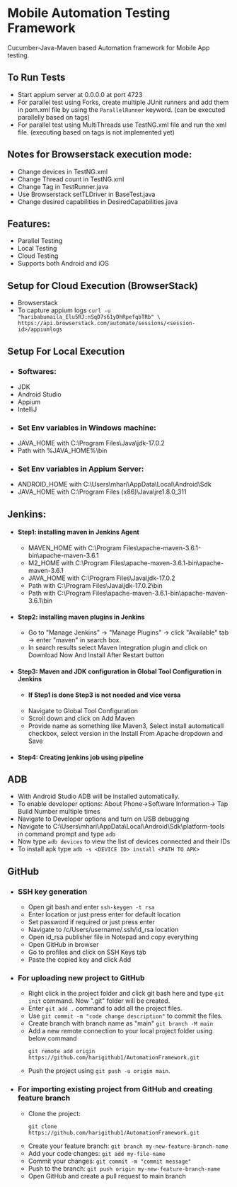 # Mobile Automation Testing Framework
Cucumber-Java-Maven based Automation framework for Mobile App testing.

## To Run Tests
- Start appium server at 0.0.0.0 at port 4723
- For parallel test using Forks, create multiple JUnit runners and add them in pom.xml file by using the ``ParallelRunner`` keyword. (can be executed parallelly based on tags)
- For parallel test using MultiThreads use TestNG.xml file and run the xml file. (executing based on tags is not implemented yet)

## Notes for Browserstack execution mode:
- Change devices in TestNG.xml
- Change Thread count in TestNG.xml
- Change Tag in TestRunner.java
- Use Browserstack setTLDriver in BaseTest.java
- Change desired capabilities in DesiredCapabilities.java

## Features:
- Parallel Testing
- Local Testing
- Cloud Testing
- Supports both Android and iOS
## Setup for Cloud Execution (BrowserStack)
- Browserstack
- To capture appium logs ``curl -u "haribabumaila_Elu5RJ:nSqD7s61yDhRpefqbTRb" \
  https://api.browserstack.com/automate/sessions/<session-id>/appiumlogs
  ``
## Setup For Local Execution
- ### Softwares:
- JDK
- Android Studio
- Appium
- IntelliJ
- ### Set Env variables in Windows machine:
- JAVA_HOME with C:\Program Files\Java\jdk-17.0.2
- Path with %JAVA_HOME%\bin
- ### Set Env variables in Appium Server:
- ANDROID_HOME with C:\Users\mhari\AppData\Local\Android\Sdk
- JAVA_HOME with C:\Program Files (x86)\Java\jre1.8.0_311

## Jenkins:
- #### Step1: installing maven in Jenkins Agent
  - MAVEN_HOME with C:\Program Files\apache-maven-3.6.1-bin\apache-maven-3.6.1
  - M2_HOME with C:\Program Files\apache-maven-3.6.1-bin\apache-maven-3.6.1
  - JAVA_HOME with C:\Program Files\Java\jdk-17.0.2
  - Path with C:\Program Files\Java\jdk-17.0.2\bin
  - Path with C:\Program Files\apache-maven-3.6.1-bin\apache-maven-3.6.1\bin
- #### Step2: installing maven plugins in Jenkins
  - Go to "Manage Jenkins" -> "Manage Plugins" -> click "Available" tab -> enter "maven" in search box.
  - In search results select Maven Integration plugin and click on Download Now And Install After Restart button
- #### Step3: Maven and JDK configuration in Global Tool Configuration in Jenkins
  - #### If Step1 is done Step3 is not needed and vice versa
  - Navigate to Global Tool Configuration
  - Scroll down and click on Add Maven
  - Provide name as something like Maven3, Select install automaticall checkbox, select version in the Install From Apache dropdown and Save
- #### Step4: Creating jenkins job using pipeline

## ADB
- With Android Studio ADB will be installed automatically.
- To enable developer options: About Phone->Software Information-> Tap Build Number multiple times
- Navigate to Developer options and turn on USB debugging
- Navigate to C:\Users\mhari\AppData\Local\Android\Sdk\platform-tools in command prompt and type ``adb``
- Now type `adb devices` to view the list of devices connected and their IDs
- To install apk type ``adb -s <DEVICE ID> install <PATH TO APK>``
## GitHub
- ### SSH key generation
  - Open git bash and enter
    `
    ssh-keygen -t rsa
    `
  - Enter location or just press enter for default location
  - Set password if required or just press enter
  - Navigate to /c/Users/username/.ssh/id_rsa location
  - Open id_rsa publisher file in Notepad and copy everything
  - Open GitHub in browser
  - Go to profiles and click on SSH Keys tab
  - Paste the copied key and click Add
- ### For uploading new project to GitHub
  - Right click in the project folder and click git bash here and type ``git init`` command. Now ".git" folder will be created.
  - Enter `git add .` command to add all the project files.
  - Use `git commit -m "code change description"` to commit the files.
  - Create branch with branch name as "main" ``git branch -M main``
  - Add a new remote connection to your local project folder using below command
    ````
    git remote add origin https://github.com/harigithub1/AutomationFramework.git
    ````
  - Push the project using `git push -u origin main`.
- ### For importing existing project from GitHub and creating feature branch
  - Clone the project:
    ````
    git clone https://github.com/harigithub1/AutomationFramework.git
    ````
  - Create your feature branch: `git branch my-new-feature-branch-name`
  - Add your code changes: `git add my-file-name`
  - Commit your changes: `git commit -m "commit message"`
  - Push to the branch: `git push origin my-new-feature-branch-name`
  - Open GitHub and create a pull request to main branch
